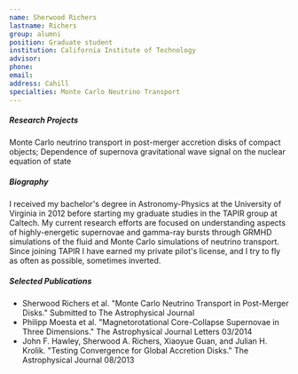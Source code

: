 ```yaml
---
name: Sherwood Richers
lastname: Richers
group: alumni
position: Graduate student
institution: California Institute of Technology
advisor:
phone:
email:
address: Cahill
specialties: Monte Carlo Neutrino Transport
---
```


##### Research Projects

Monte Carlo neutrino transport in post-merger accretion disks of compact objects; Dependence of
supernova gravitational wave signal on the nuclear equation of state

##### Biography

I received my bachelor's degree in Astronomy-Physics at the University of Virginia in 2012 before
starting my graduate studies in the TAPIR group at Caltech. My current research efforts are focused
on understanding aspects of highly-energetic supernovae and gamma-ray bursts through GRMHD
simulations of the fluid and Monte Carlo simulations of neutrino transport. Since joining TAPIR I
have earned my private pilot's license, and I try to fly as often as possible, sometimes inverted.

##### Selected Publications

<ul>
<li>Sherwood Richers et al. "Monte Carlo Neutrino Transport in Post-Merger Disks." Submitted to The
Astrophysical Journal</li>
<li>Philipp Moesta et al. "Magnetorotational Core-Collapse Supernovae in Three Dimensions." The
Astrophysical Journal Letters 03/2014</li>
<li>John F. Hawley, Sherwood A. Richers, Xiaoyue Guan, and Julian H. Krolik. "Testing Convergence
for Global Accretion Disks." The Astrophysical Journal 08/2013</li>
</ul>
